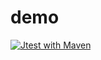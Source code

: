 # demo
[![Jtest with Maven](https://github.com/tmx-kenmotsu/demo/actions/workflows/main.yml/badge.svg)](https://github.com/tmx-kenmotsu/demo/actions/workflows/main.yml)